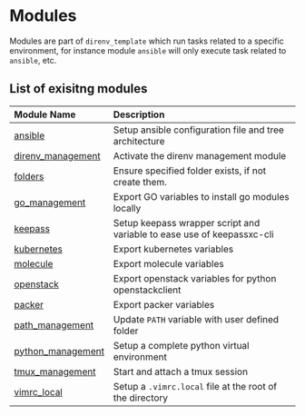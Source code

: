 # Modules

Modules are part of `direnv_template` which run tasks related to a specific
environment, for instance module `ansible` will only execute task related to
`ansible`, etc.

## List of exisitng modules

<center>

| Module Name | Description |
| :---------- | :---------- |
| [ansible](ansible.md) | Setup ansible configuration file and tree architecture |
| [direnv_management](direnv_management.md) | Activate the direnv management module |
| [folders](folders.md) | Ensure specified folder exists, if not create them. |
| [go_management](go_management.md) | Export GO variables to install go modules locally |
| [keepass](keepass.md) | Setup keepass wrapper script and variable to ease use of keepassxc-cli |
| [kubernetes](kubernetes.md) | Export kubernetes variables |
| [molecule](molecule.md) | Export molecule variables |
| [openstack](openstack.md) | Export openstack variables for python openstackclient |
| [packer](packer.md) | Export packer variables |
| [path_management](path_management.md) | Update `PATH` variable with user defined folder |
| [python_management](python_management.md) | Setup a complete python virtual environment |
| [tmux_management](tmux_management.md) | Start and attach a tmux session |
| [vimrc_local](vimrc_local.md) | Setup a `.vimrc.local` file at the root of the directory |

</center>
